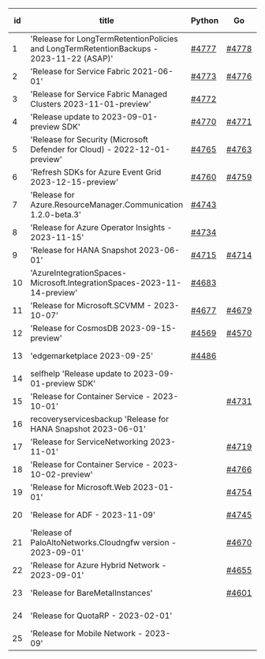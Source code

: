 | id | title | Python | Go | Java | Js | created date | target date | status |
| ------ | ------ | ------ | ------ | ------ | ------ | ------ | ------ | :-----: |
| 1 | 'Release for LongTermRetentionPolicies and LongTermRetentionBackups - 2023-11-22 (ASAP)'  | [#4777](https://github.com/Azure/sdk-release-request/issues/4777)  | [#4778](https://github.com/Azure/sdk-release-request/issues/4778)  | [#4780](https://github.com/Azure/sdk-release-request/issues/4780)  | [#4779](https://github.com/Azure/sdk-release-request/issues/4779)  | 11-22 | 12-22 |  |
| 2 | 'Release for Service Fabric 2021-06-01'  | [#4773](https://github.com/Azure/sdk-release-request/issues/4773)  | [#4776](https://github.com/Azure/sdk-release-request/issues/4776)  | [#4774](https://github.com/Azure/sdk-release-request/issues/4774)  | [#4775](https://github.com/Azure/sdk-release-request/issues/4775)  | 11-21 | 12-22 |  |
| 3 | 'Release for Service Fabric Managed Clusters 2023-11-01-preview'  | [#4772](https://github.com/Azure/sdk-release-request/issues/4772)  |  |  |  | 11-21 | 12-22 |  |
| 4 | 'Release update to 2023-09-01-preview SDK'  | [#4770](https://github.com/Azure/sdk-release-request/issues/4770)  | [#4771](https://github.com/Azure/sdk-release-request/issues/4771)  |  | [#4769](https://github.com/Azure/sdk-release-request/issues/4769)  | 11-16 | 12-22 |  |
| 5 | 'Release for Security (Microsoft Defender for Cloud) - 2022-12-01-preview'  | [#4765](https://github.com/Azure/sdk-release-request/issues/4765)  | [#4763](https://github.com/Azure/sdk-release-request/issues/4763)  | [#4764](https://github.com/Azure/sdk-release-request/issues/4764)  | [#4762](https://github.com/Azure/sdk-release-request/issues/4762)  | 11-13 | 12-22 |  |
| 6 | 'Refresh SDKs for Azure Event Grid 2023-12-15-preview'  | [#4760](https://github.com/Azure/sdk-release-request/issues/4760)  | [#4759](https://github.com/Azure/sdk-release-request/issues/4759)  |  | [#4758](https://github.com/Azure/sdk-release-request/issues/4758)  | 11-10 | 12-22 |  |
| 7 | 'Release for Azure.ResourceManager.Communication 1.2.0-beta.3'  | [#4743](https://github.com/Azure/sdk-release-request/issues/4743)  |  |  | [#4741](https://github.com/Azure/sdk-release-request/issues/4741)  | 11-09 | 11-24 | Hold on by JS/Python/ |
| 8 | 'Release for Azure Operator Insights - 2023-11-15'  | [#4734](https://github.com/Azure/sdk-release-request/issues/4734)  |  | [#4732](https://github.com/Azure/sdk-release-request/issues/4732)  | [#4733](https://github.com/Azure/sdk-release-request/issues/4733)  | 11-08 | 11-24 | Hold on by JS/Python/ |
| 9 | 'Release for HANA Snapshot 2023-06-01'  | [#4715](https://github.com/Azure/sdk-release-request/issues/4715)  | [#4714](https://github.com/Azure/sdk-release-request/issues/4714)  |  |  | 11-06 | 11-24 | Hold on by Go/Python/ |
| 10 | 'AzureIntegrationSpaces-Microsoft.IntegrationSpaces-2023-11-14-preview'  | [#4683](https://github.com/Azure/sdk-release-request/issues/4683)  |  | [#4682](https://github.com/Azure/sdk-release-request/issues/4682)  | [#4681](https://github.com/Azure/sdk-release-request/issues/4681)  | 10-24 | 11-24 | Hold on by JS/Java/Python/ |
| 11 | 'Release for Microsoft.SCVMM - 2023-10-07'  | [#4677](https://github.com/Azure/sdk-release-request/issues/4677)  | [#4679](https://github.com/Azure/sdk-release-request/issues/4679)  | [#4678](https://github.com/Azure/sdk-release-request/issues/4678)  | [#4676](https://github.com/Azure/sdk-release-request/issues/4676)  | 10-23 | 11-24 | Hold on by JS/Java/Go/Python/ |
| 12 | 'Release for CosmosDB 2023-09-15-preview'  | [#4569](https://github.com/Azure/sdk-release-request/issues/4569)  | [#4570](https://github.com/Azure/sdk-release-request/issues/4570)  |  | [#4572](https://github.com/Azure/sdk-release-request/issues/4572)  | 09-26 | 10-27 | Hold on by Go/ |
| 13 | 'edgemarketplace 2023-09-25'  | [#4486](https://github.com/Azure/sdk-release-request/issues/4486)  |  | [#4483](https://github.com/Azure/sdk-release-request/issues/4483)  |  | 08-31 | 09-22 | Hold on by Java/Python/ |
| 14 | selfhelp 'Release update to 2023-09-01-preview SDK'  |  |  | [#4768](https://github.com/Azure/sdk-release-request/issues/4768)  |  | 11-16 | 12-22 |  |
| 15 | 'Release for Container Service - 2023-10-01'  |  | [#4731](https://github.com/Azure/sdk-release-request/issues/4731)  | [#4728](https://github.com/Azure/sdk-release-request/issues/4728)  | [#4729](https://github.com/Azure/sdk-release-request/issues/4729)  | 11-08 | 11-24 |  |
| 16 | recoveryservicesbackup 'Release for HANA Snapshot 2023-06-01'  |  |  | [#4713](https://github.com/Azure/sdk-release-request/issues/4713)  |  | 11-06 | 11-24 | Hold on by Java/ |
| 17 | 'Release for ServiceNetworking 2023-11-01'  |  | [#4719](https://github.com/Azure/sdk-release-request/issues/4719)  | [#4710](https://github.com/Azure/sdk-release-request/issues/4710)  | [#4711](https://github.com/Azure/sdk-release-request/issues/4711)  | 11-06 | 11-24 |  |
| 18 | 'Release for Container Service - 2023-10-02-preview'  |  | [#4766](https://github.com/Azure/sdk-release-request/issues/4766)  |  | [#4767](https://github.com/Azure/sdk-release-request/issues/4767)  | 11-15 | 12-22 |  |
| 19 | 'Release for Microsoft.Web 2023-01-01'  |  | [#4754](https://github.com/Azure/sdk-release-request/issues/4754)  |  |  | 11-10 | 12-22 |  |
| 20 | 'Release for ADF - 2023-11-09'  |  | [#4745](https://github.com/Azure/sdk-release-request/issues/4745)  |  |  | 11-09 | 11-24 |  |
| 21 | 'Release of PaloAltoNetworks.Cloudngfw version - 2023-09-01'  |  | [#4670](https://github.com/Azure/sdk-release-request/issues/4670)  |  |  | 10-23 | 11-24 |  |
| 22 | 'Release for Azure Hybrid Network - 2023-09-01'  |  | [#4655](https://github.com/Azure/sdk-release-request/issues/4655)  |  | [#4652](https://github.com/Azure/sdk-release-request/issues/4652)  | 10-13 | 11-24 | Hold on by JS/ |
| 23 | 'Release for BareMetalInstances'  |  | [#4601](https://github.com/Azure/sdk-release-request/issues/4601)  |  |  | 10-02 | 10-27 | Hold on by Go/ |
| 24 | 'Release for QuotaRP - 2023-02-01'  |  |  |  | [#4660](https://github.com/Azure/sdk-release-request/issues/4660)  | 10-17 | 11-24 |  |
| 25 | 'Release for Mobile Network - 2023-09'  |  |  |  | [#4650](https://github.com/Azure/sdk-release-request/issues/4650)  | 10-13 | 11-24 | Hold on by JS/ |
